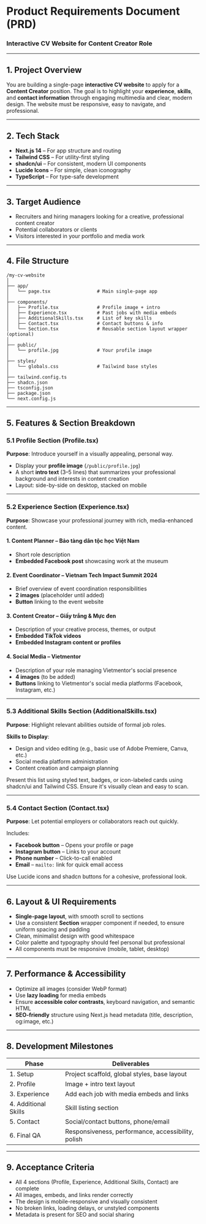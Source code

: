 # Product Requirements Document (PRD)  
### Interactive CV Website for Content Creator Role

---

## 1. Project Overview

You are building a single-page **interactive CV website** to apply for a **Content Creator** position. The goal is to highlight your **experience**, **skills**, and **contact information** through engaging multimedia and clear, modern design. The website must be responsive, easy to navigate, and professional.

---

## 2. Tech Stack

- **Next.js 14** – For app structure and routing  
- **Tailwind CSS** – For utility-first styling  
- **shadcn/ui** – For consistent, modern UI components  
- **Lucide Icons** – For simple, clean iconography  
- **TypeScript** – For type-safe development

---

## 3. Target Audience

- Recruiters and hiring managers looking for a creative, professional content creator  
- Potential collaborators or clients  
- Visitors interested in your portfolio and media work

---

## 4. File Structure

```
/my-cv-website
│
├── app/
│   └── page.tsx                 # Main single-page app
│
├── components/
│   ├── Profile.tsx              # Profile image + intro
│   ├── Experience.tsx           # Past jobs with media embeds
│   ├── AdditionalSkills.tsx     # List of key skills
│   ├── Contact.tsx              # Contact buttons & info
│   └── Section.tsx              # Reusable section layout wrapper (optional)
│
├── public/
│   └── profile.jpg              # Your profile image
│
├── styles/
│   └── globals.css              # Tailwind base styles
│
├── tailwind.config.ts
├── shadcn.json
├── tsconfig.json
├── package.json
└── next.config.js
```

---

## 5. Features & Section Breakdown

### 5.1 Profile Section (Profile.tsx)

**Purpose**: Introduce yourself in a visually appealing, personal way.

- Display your **profile image** (`/public/profile.jpg`)
- A short **intro text** (3–5 lines) that summarizes your professional background and interests in content creation
- Layout: side-by-side on desktop, stacked on mobile

---

### 5.2 Experience Section (Experience.tsx)

**Purpose**: Showcase your professional journey with rich, media-enhanced content.

#### 1. **Content Planner – Bảo tàng dân tộc học Việt Nam**
- Short role description
- **Embedded Facebook post** showcasing work at the museum

#### 2. **Event Coordinator – Vietnam Tech Impact Summit 2024**
- Brief overview of event coordination responsibilities
- **2 images** (placeholder until added)
- **Button** linking to the event website

#### 3. **Content Creator – Giấy trắng & Mực đen**
- Description of your creative process, themes, or output
- **Embedded TikTok videos**
- **Embedded Instagram content or profiles**

#### 4. **Social Media – Vietmentor**
- Description of your role managing Vietmentor's social presence
- **4 images** (to be added)
- **Buttons** linking to Vietmentor's social media platforms (Facebook, Instagram, etc.)

---

### 5.3 Additional Skills Section (AdditionalSkills.tsx)

**Purpose**: Highlight relevant abilities outside of formal job roles.

**Skills to Display**:
- Design and video editing (e.g., basic use of Adobe Premiere, Canva, etc.)
- Social media platform administration
- Content creation and campaign planning

Present this list using styled text, badges, or icon-labeled cards using shadcn/ui and Tailwind CSS. Ensure it's visually clean and easy to scan.

---

### 5.4 Contact Section (Contact.tsx)

**Purpose**: Let potential employers or collaborators reach out quickly.

Includes:
- **Facebook button** – Opens your profile or page  
- **Instagram button** – Links to your account  
- **Phone number** – Click-to-call enabled  
- **Email** – `mailto:` link for quick email access  

Use Lucide icons and shadcn buttons for a cohesive, professional look.

---

## 6. Layout & UI Requirements

- **Single-page layout**, with smooth scroll to sections
- Use a consistent **Section** wrapper component if needed, to ensure uniform spacing and padding
- Clean, minimalist design with good whitespace
- Color palette and typography should feel personal but professional
- All components must be responsive (mobile, tablet, desktop)

---

## 7. Performance & Accessibility

- Optimize all images (consider WebP format)
- Use **lazy loading** for media embeds
- Ensure **accessible color contrasts**, keyboard navigation, and semantic HTML
- **SEO-friendly** structure using Next.js head metadata (title, description, og:image, etc.)

---

## 8. Development Milestones

| Phase | Deliverables |
|-------|--------------|
| 1. Setup | Project scaffold, global styles, base layout |
| 2. Profile | Image + intro text layout |
| 3. Experience | Add each job with media embeds and links |
| 4. Additional Skills | Skill listing section |
| 5. Contact | Social/contact buttons, phone/email |
| 6. Final QA | Responsiveness, performance, accessibility, polish |

---

## 9. Acceptance Criteria

- All 4 sections (Profile, Experience, Additional Skills, Contact) are complete
- All images, embeds, and links render correctly
- The design is mobile-responsive and visually consistent
- No broken links, loading delays, or unstyled components
- Metadata is present for SEO and social sharing
